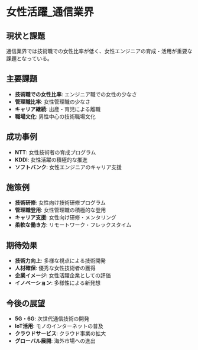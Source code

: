 # 女性活躍_通信業界

## 現状と課題
通信業界では技術職での女性比率が低く、女性エンジニアの育成・活用が重要な課題となっている。

## 主要課題
- **技術職での女性比率**: エンジニア職での女性の少なさ
- **管理職比率**: 女性管理職の少なさ
- **キャリア継続**: 出産・育児による離職
- **職場文化**: 男性中心の技術職場文化

## 成功事例
- **NTT**: 女性技術者の育成プログラム
- **KDDI**: 女性活躍の積極的な推進
- **ソフトバンク**: 女性エンジニアのキャリア支援

## 施策例
- **技術研修**: 女性向け技術研修プログラム
- **管理職登用**: 女性管理職の積極的な登用
- **キャリア支援**: 女性向け研修・メンタリング
- **柔軟な働き方**: リモートワーク・フレックスタイム

## 期待効果
- **技術力向上**: 多様な視点による技術開発
- **人材確保**: 優秀な女性技術者の獲得
- **企業イメージ**: 女性活躍企業としての評価
- **イノベーション**: 多様性による新発想

## 今後の展望
- **5G・6G**: 次世代通信技術の開発
- **IoT活用**: モノのインターネットの普及
- **クラウドサービス**: クラウド事業の拡大
- **グローバル展開**: 海外市場への進出 